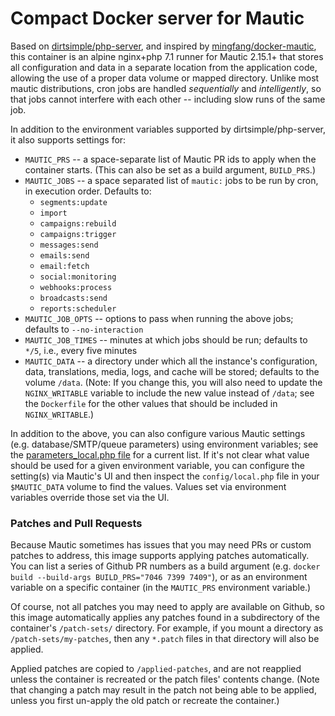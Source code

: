 # Compact Docker server for Mautic

Based on [dirtsimple/php-server](https://github.com/dirtsimple/php-server), and inspired by [mingfang/docker-mautic](https://github.com/mingfang/docker-mautic), this container is an alpine nginx+php 7.1 runner for Mautic 2.15.1+ that stores all configuration and data in a separate location from the application code, allowing the use of a proper data volume or mapped directory.  Unlike most mautic distributions, cron jobs are handled *sequentially* and *intelligently*, so that jobs cannot interfere with each other -- including slow runs of the same job.

In addition to the environment variables supported by dirtsimple/php-server, it also supports settings for:

* `MAUTIC_PRS` -- a space-separate list of Mautic PR ids to apply when the container starts.  (This can also be set as a build argument, `BUILD_PRS`.)
* `MAUTIC_JOBS` -- a space separated list of `mautic:` jobs to be run by cron, in execution order. Defaults to:
  * `segments:update`
  * `import`
  * `campaigns:rebuild`
  * `campaigns:trigger`
  * `messages:send`
  * `emails:send`
  * `email:fetch`
  * `social:monitoring`
  * `webhooks:process`
  * `broadcasts:send`
  * `reports:scheduler`
* `MAUTIC_JOB_OPTS` -- options to pass when running the above jobs; defaults to `--no-interaction`
* `MAUTIC_JOB_TIMES` -- minutes at which jobs should be run; defaults to `*/5`, i.e., every five minutes
* `MAUTIC_DATA` -- a directory under which all the instance's configuration, data, translations, media, logs, and cache will be stored; defaults to the volume `/data`.  (Note: If you change this, you will also need to update the `NGINX_WRITABLE` variable to include the new value instead of `/data`; see the `Dockerfile` for the other values that should be included in `NGINX_WRITABLE`.)

In addition to the above, you can also configure various Mautic settings (e.g. database/SMTP/queue parameters) using environment variables; see the [parameters_local.php file](docker/tpl/code/app/config/parameters_local.php) for a current list.  If it's not clear what value should be used for a given environment variable, you can configure the setting(s) via Mautic's UI and then inspect the `config/local.php` file in your `$MAUTIC_DATA` volume to find the values.  Values set via environment variables override those set via the UI.

### Patches and Pull Requests

Because Mautic sometimes has issues that you may need PRs or custom patches to address, this image supports applying patches automatically.  You can list a series of Github PR numbers as a build argument (e.g. `docker build --build-args BUILD_PRS="7046 7399 7409"`), or as an environment variable on a specific container (in the `MAUTIC_PRS` environment variable.)

Of course, not all patches you may need to apply are available on Github, so this image automatically applies any patches found in a subdirectory of the container's `/patch-sets/` directory.  For example, if you mount a directory as `/patch-sets/my-patches`, then any `*.patch` files in that directory will also be applied.

Applied patches are copied to `/applied-patches`, and are not reapplied unless the container is recreated or the patch files' contents change.  (Note that changing a patch may result in the patch not being able to be applied, unless you first un-apply the old patch or recreate the container.)